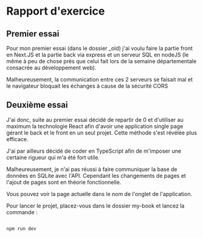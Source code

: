 # Rapport d'exercice

## Premier essai

Pour mon premier essai (dans le dossier \_old) j'ai voulu faire la partie front en Next.JS et la partie back via express et un serveur SQL en nodeJS (le même à peu de chose près que celui fait lors de la semaine départementale consacrée au développement web).

Malheureusement, la communication entre ces 2 serveurs se faisait mal et le navigateur bloquait les échanges à cause de la sécurité CORS

## Deuxième essai

J'ai donc, suite au premier essai décidé de repartir de 0 et d'utiliser au maximum la technologie React afin d'avoir une application single page gérant le back et le front en un seul projet. Cette méthode s'est révélée plus efficace.

J'ai par ailleurs décidé de coder en TypeScript afin de m'imposer une certaine rigueur qui m'a été fort utile.

Malheureusement, je n'ai pas réussi à faire communiquer la base de données en SQLite avec l'API. Cependant les changements de pages et l'ajout de pages sont en théorie fonctionnelle.

Vous pouvez voir la page actuelle dans le nom de l'onglet de l'application.

Pour lancer le projet, placez-vous dans le dossier my-book et lancez la commande :

```bash

npm run dev

```
